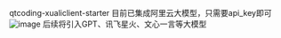 qtcoding-xualiclient-starter
目前已集成阿里云大模型，只需要api_key即可
![image](https://github.com/xlf60/qtcoding-xualiclient-starter/assets/110140513/37d88322-464f-4f46-a38e-3993fcd551b8)
后续将引入GPT、讯飞星火、文心一言等大模型

